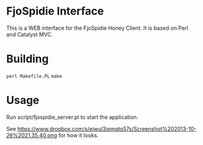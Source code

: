 FjoSpidie Interface
===================
This is a WEB interface for the FjoSpidie Honey Client.
It is based on Perl and Catalyst MVC.

Building
========
`perl Makefile.PL`
`make`

Usage
=====
Run script/fjospidie_server.pl to start the application.

See https://www.dropbox.com/s/eiwul3ipmqto57s/Screenshot%202013-10-26%2021.35.40.png for how it looks.
